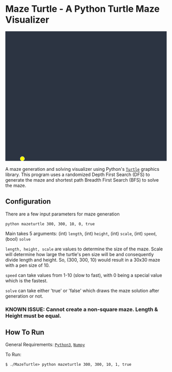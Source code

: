 # Maze Turtle - A Python Turtle Maze Visualizer

<p align="center"><img src="/media/maze_animation.gif"></p>

A maze generation and solving visualizer using Python's [``Turtle``](https://docs.python.org/3/library/turtle.html) graphics library. This program uses a randomized Depth First Search (DFS) to generate the maze and shortest path Breadth First Search (BFS) to solve the maze.

## Configuration
There are a few input parameters for maze generation
```
python mazeturtle 300, 300, 10, 0, true
```
Main takes 5 arguments: (int) ``length``, (int) ``height``, (int) ``scale``, (int) ``speed``, (bool) ``solve``

``length, height, scale`` are values to determine the size of the maze. Scale will determine how large the turtle's pen size will be and consequently divide length and height. So, (300, 300, 10) would result in a 30x30 maze with a pen size of 10.

``speed`` can take values from 1-10 (slow to fast), with 0 being a special value which is the fastest.

``solve`` can take either 'true' or 'false' which draws the maze solution after generation or not.

### KNOWN ISSUE: Cannot create a non-square maze. Length & Height must be equal.

## How To Run

General Requirements: [``Python3``](https://www.python.org/downloads/), [``Numpy``](https://numpy.org/)

To Run:
```
$ ./MazeTurtle> python mazeturtle 300, 300, 10, 1, true
```
